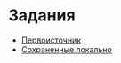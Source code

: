 # Задания
* [Первоисточник](https://github.com/true-grue/kisscm/blob/main/pract/pract6.md)
* [Сохраненные локально](tasks.md)